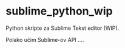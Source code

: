 # sublime_python_wip
Python skripte za Sublime Tekst editor (WIP).

Polako učim Sublime-ov API ....
